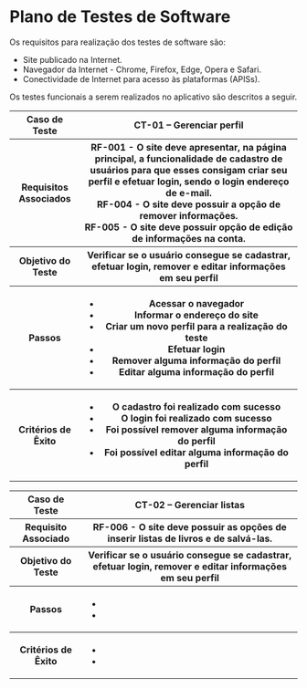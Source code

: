 # Plano de Testes de Software

Os requisitos para realização dos testes de software são: 

- Site publicado na Internet.
- Navegador da Internet - Chrome, Firefox, Edge, Opera e Safari.
- Conectividade de Internet para acesso às plataformas (APISs).

Os testes funcionais a serem realizados no aplicativo são descritos a seguir.
 
<table>
 <tr><th>Caso de Teste</th>
 <th>CT-01 – Gerenciar perfil</th></tr>
 <tr><th>Requisitos Associados</th>
 <th> 
 RF-001 - O site deve apresentar, na página principal, a funcionalidade de cadastro de usuários para que esses consigam criar seu perfil e efetuar login, sendo o login endereço de e-mail. <br>
 RF-004 - O site deve possuir a opção de remover informações. <br>
 RF-005 - O site deve possuir opção de edição de informações na conta.	<br>
 
  </th></tr>
 <tr><th>Objetivo do Teste</th>
 <th>Verificar se o usuário consegue se cadastrar, efetuar login, remover e editar informações em seu perfil</th></tr>
 <tr><th>Passos</th>
<th>
  
   - Acessar o navegador
   - Informar o endereço do site
   - Criar um novo perfil para a realização do teste
   - Efetuar login
   - Remover alguma informação do perfil
   - Editar alguma informação do perfil
 
 </th></tr>
 <tr><th>Critérios de Êxito</th>
 <th>
  
  - O cadastro foi realizado com sucesso
  - O login foi realizado com sucesso
  - Foi possível remover alguma informação do perfil
  - Foi possível editar alguma informação do perfil 
  
 </th></tr>
</table>

<table>
 <tr><th>Caso de Teste</th>
 <th>CT-02 – Gerenciar listas</th></tr>
 <tr><th>Requisito Associado</th>
 <th> RF-006 - O site deve possuir as opções de inserir listas de livros e de salvá-las.</th></tr>
 <tr><th>Objetivo do Teste</th>
 <th>Verificar se o usuário consegue se cadastrar, efetuar login, remover e editar informações em seu perfil</th></tr>
 <tr><th>Passos</th>
<th>
 
  -
  -
 
 </th></tr>
 <tr><th>Critérios de Êxito</th>
 <th>
  
  -
  -
    
 </th></tr>
</table>
